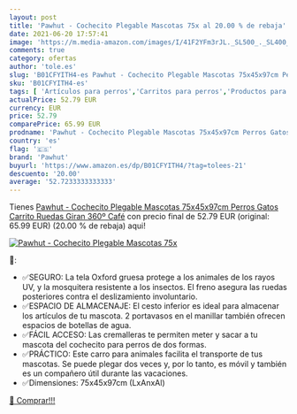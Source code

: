 ```yaml
---
layout: post
title: 'Pawhut - Cochecito Plegable Mascotas 75x al 20.00 % de rebaja'
date: 2021-06-20 17:57:41
image: 'https://m.media-amazon.com/images/I/41F2YFm3rJL._SL500_._SL400_.jpg'
comments: true
category: ofertas
author: 'tole.es'
slug: 'B01CFYITH4-es Pawhut - Cochecito Plegable Mascotas 75x45x97cm Perros...'
sku: 'B01CFYITH4-es'
tags: [ 'Artículos para perros','Carritos para perros','Productos para mascotas','Transportadoras y productos de viaje','café','pawhut', ]
actualPrice: 52.79 EUR
currency: EUR
price: 52.79
comparePrice: 65.99 EUR
prodname: 'Pawhut - Cochecito Plegable Mascotas 75x45x97cm Perros Gatos Carrito Ruedas Giran 360º Café'
country: 'es'
flag: '🇪🇸'
brand: 'Pawhut'
buyurl: 'https://www.amazon.es/dp/B01CFYITH4/?tag=tolees-21'
descuento: '20.00'
average: '52.7233333333333'
---
```


Tienes [Pawhut - Cochecito Plegable Mascotas 75x45x97cm Perros Gatos Carrito Ruedas Giran 360º Café](https://www.amazon.es/dp/B01CFYITH4/?tag=tolees-21) con precio final de  52.79 EUR (original: 65.99 EUR) (20.00 %  de rebaja) aqui!

[![Pawhut - Cochecito Plegable Mascotas 75x](https://m.media-amazon.com/images/I/41F2YFm3rJL._SL500_._SL400_.jpg)](https://www.amazon.es/dp/B01CFYITH4/?tag=tolees-21)

🔎:

- ✅SEGURO: La tela Oxford gruesa protege a los animales de los rayos UV, y la mosquitera resistente a los insectos. El freno asegura las ruedas posteriores contra el deslizamiento involuntario.
- ✅ESPACIO DE ALMACENAJE: El cesto inferior es ideal para almacenar los artículos de tu mascota. 2 portavasos en el manillar también ofrecen espacios de botellas de agua.
- ✅FÁCIL ACCESO: Las cremalleras te permiten meter y sacar a tu mascota del cochecito para perros de dos formas.
- ✅PRÁCTICO: Este carro para animales facilita el transporte de tus mascotas. Se puede plegar dos veces y, por lo tanto, es móvil y también es un compañero útil durante las vacaciones.
- ✅Dimensiones: 75x45x97cm (LxAnxAl)

[🛒 Comprar!!!](https://www.amazon.es/dp/B01CFYITH4/?tag=tolees-21)
